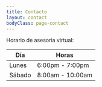 ```yaml
---
title: Contacto
layout: contact
bodyClass: page-contact
---
```


Horario de asesoria virtual:

| Día      | Horas  |
| --------- | --------------- |
| Lunes  | 6:00pm - 7:00pm |
| Sábado | 8:00am - 10:00am |
